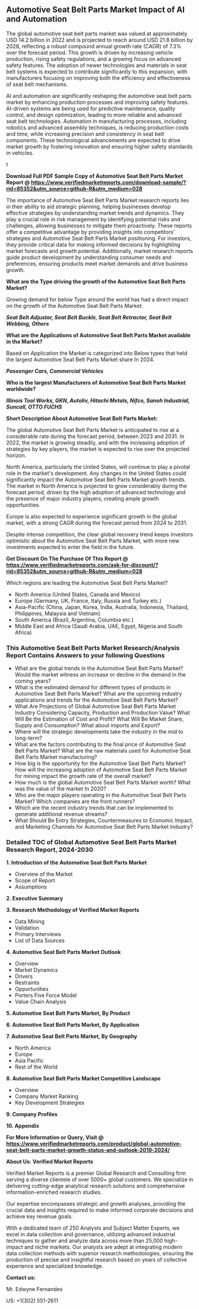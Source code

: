 <h2>Automotive Seat Belt Parts Market Impact of AI and Automation</h2><p>The global automotive seat belt parts market was valued at approximately USD 14.2 billion in 2022 and is projected to reach around USD 21.8 billion by 2028, reflecting a robust compound annual growth rate (CAGR) of 7.3% over the forecast period. This growth is driven by increasing vehicle production, rising safety regulations, and a growing focus on advanced safety features. The adoption of newer technologies and materials in seat belt systems is expected to contribute significantly to this expansion, with manufacturers focusing on improving both the efficiency and effectiveness of seat belt mechanisms.</p><p>AI and automation are significantly reshaping the automotive seat belt parts market by enhancing production processes and improving safety features. AI-driven systems are being used for predictive maintenance, quality control, and design optimization, leading to more reliable and advanced seat belt technologies. Automation in manufacturing processes, including robotics and advanced assembly techniques, is reducing production costs and time, while increasing precision and consistency in seat belt components. These technological advancements are expected to drive market growth by fostering innovation and ensuring higher safety standards in vehicles.</p>t</p><p id="" class=""><strong>Download Full PDF Sample Copy of Automotive Seat Belt Parts Market Report @ <a href="https://www.verifiedmarketreports.com/download-sample/?rid=85352&utm_source=github-R&utm_medium=028" target="_blank">https://www.verifiedmarketreports.com/download-sample/?rid=85352&utm_source=github-R&utm_medium=028</a></strong></p><p>The importance of&nbsp;Automotive Seat Belt Parts Market research reports lies in their ability to aid strategic planning, helping businesses develop effective strategies by understanding market trends and dynamics. They play a crucial role in risk management by identifying potential risks and challenges, allowing businesses to mitigate them proactively. These reports offer a competitive advantage by providing insights into competitors' strategies and Automotive Seat Belt Parts Market positioning. For investors, they provide critical data for making informed decisions by highlighting market forecasts and growth potential. Additionally, market research reports guide product development by understanding consumer needs and preferences, ensuring products meet market demands and drive business growth.</p><p><strong>What are the&nbsp;Type driving the growth of the Automotive Seat Belt Parts Market?</strong></p><p id="" class="">Growing demand for below Type around the world has had a direct impact on the growth of the Automotive Seat Belt Parts Market:</p><em><strong>Seat Belt Adjustor, Seat Belt Buckle, Seat Belt Retractor, Seat Belt Webbing, Others</strong></em></p><strong>What are the&nbsp;Applications&nbsp;of Automotive Seat Belt Parts Market available in the Market?</strong></p><p id="" class="">Based on Application the Market is categorized into Below types that held the largest Automotive Seat Belt Parts Market share In 2024.</p><em><strong>Passenger Cars, Commercial Vehicles</strong></em></p><strong>Who is the largest Manufacturers of Automotive Seat Belt Parts Market worldwide?</strong></p><p><em><strong>Illinois Tool Works, GKN, Autoliv, Hitachi Metals, Nifco, Sanoh Industrial, Suncall, OTTO FUCHS</strong></em></p><p id="" class=""><strong>Short Description About Automotive Seat Belt Parts Market:</strong></p><p>The global Automotive Seat Belt Parts Market is anticipated to rise at a considerable rate during the forecast period, between 2023 and 2031. In 2022, the market is growing steadily, and with the increasing adoption of strategies by key players, the market is expected to rise over the projected horizon.</p><p>North America, particularly the United States, will continue to play a pivotal role in the market's development. Any changes in the United States could significantly impact the Automotive Seat Belt Parts Market growth trends. The market in North America is projected to grow considerably during the forecast period, driven by the high adoption of advanced technology and the presence of major industry players, creating ample growth opportunities.</p><p>Europe is also expected to experience significant growth in the global market, with a strong CAGR during the forecast period from 2024 to 2031.</p><p>Despite intense competition, the clear global recovery trend keeps investors optimistic about the Automotive Seat Belt Parts Market, with more new investments expected to enter the field in the future.</p><p id="" class=""><strong>Get Discount On The Purchase Of This Report @ <a href="https://www.verifiedmarketreports.com/ask-for-discount/?rid=85352&utm_source=github-R&utm_medium=028" target="_blank">https://www.verifiedmarketreports.com/ask-for-discount/?rid=85352&utm_source=github-R&utm_medium=028</a></strong></p>Which regions are leading the Automotive Seat Belt Parts Market?</p><ul><li>North America (United States, Canada and Mexico)</li><li>Europe (Germany, UK, France, Italy, Russia and Turkey etc.)</li><li>Asia-Pacific (China, Japan, Korea, India, Australia, Indonesia, Thailand, Philippines, Malaysia and Vietnam)</li><li>South America (Brazil, Argentina, Columbia etc.)</li><li>Middle East and Africa (Saudi Arabia, UAE, Egypt, Nigeria and South Africa)</li></ul><h3 id="" class="">This Automotive Seat Belt Parts Market Research/Analysis Report Contains Answers to your following Questions</h3><ul><li>What are the global trends in the Automotive Seat Belt Parts Market? Would the market witness an increase or decline in the demand in the coming years?</li><li>What is the estimated demand for different types of products in Automotive Seat Belt Parts Market? What are the upcoming industry applications and trends for the Automotive Seat Belt Parts Market?</li><li>What Are Projections of Global Automotive Seat Belt Parts Market Industry Considering Capacity, Production and Production Value? What Will Be the Estimation of Cost and Profit? What Will Be Market Share, Supply and Consumption? What about imports and Export?</li><li>Where will the strategic developments take the industry in the mid to long-term?</li><li>What are the factors contributing to the final price of Automotive Seat Belt Parts Market? What are the raw materials used for Automotive Seat Belt Parts Market manufacturing?</li><li>How big is the opportunity for the Automotive Seat Belt Parts Market? How will the increasing adoption of Automotive Seat Belt Parts Market for mining impact the growth rate of the overall market?</li><li>How much is the global Automotive Seat Belt Parts Market worth? What was the value of the market In 2020?</li><li>Who are the major players operating in the Automotive Seat Belt Parts Market? Which companies are the front runners?</li><li>Which are the recent industry trends that can be implemented to generate additional revenue streams?</li><li>What Should Be Entry Strategies, Countermeasures to Economic Impact, and Marketing Channels for Automotive Seat Belt Parts Market Industry?</li></ul><h3 id="" class="">Detailed TOC of Global Automotive Seat Belt Parts Market Research Report, 2024-2030</h3><p id="" class=""><strong>1. Introduction of the Automotive Seat Belt Parts Market</strong></p><ul><li>Overview of the Market</li><li>Scope of Report</li><li>Assumptions</li></ul><p id="" class=""><strong>2. Executive Summary</strong></p><p id="" class=""><strong>3. Research Methodology of Verified Market Reports</strong></p><ul><li>Data Mining</li><li>Validation</li><li>Primary Interviews</li><li>List of Data Sources</li></ul><p id="" class=""><strong>4. Automotive Seat Belt Parts Market Outlook</strong></p><ul><li>Overview</li><li>Market Dynamics</li><li>Drivers</li><li>Restraints</li><li>Opportunities</li><li>Porters Five Force Model</li><li>Value Chain Analysis</li></ul><p id="" class=""><strong>5. Automotive Seat Belt Parts Market, By Product</strong></p><p id="" class=""><strong>6. Automotive Seat Belt Parts Market, By Application</strong></p><p id="" class=""><strong>7. Automotive Seat Belt Parts Market, By Geography</strong></p><ul><li>North America</li><li>Europe</li><li>Asia Pacific</li><li>Rest of the World</li></ul><p id="" class=""><strong>8. Automotive Seat Belt Parts Market Competitive Landscape</strong></p><ul><li>Overview</li><li>Company Market Ranking</li><li>Key Development Strategies</li></ul><p id="" class=""><strong>9. Company Profiles</strong></p><p id="" class=""><strong>10. Appendix</strong></p><p id="" class=""><strong>For More Information or Query, Visit @ <a href="https://www.verifiedmarketreports.com/product/global-automotive-seat-belt-parts-market-growth-status-and-outlook-2019-2024/" target="_blank">https://www.verifiedmarketreports.com/product/global-automotive-seat-belt-parts-market-growth-status-and-outlook-2019-2024/</a></strong></p><p id="" class=""><strong>About Us: Verified Market Reports</strong></p><p id="" class="">Verified Market Reports is a premier Global Research and Consulting firm serving a diverse clientele of over 5000+ global customers. We specialize in delivering cutting-edge analytical research solutions and comprehensive information-enriched research studies.</p><p id="" class="">Our expertise encompasses strategic and growth analyses, providing the crucial data and insights required to make informed corporate decisions and achieve key revenue goals.</p><p id="" class="">With a dedicated team of 250 Analysts and Subject Matter Experts, we excel in data collection and governance, utilizing advanced industrial techniques to gather and analyze data across more than 25,000 high-impact and niche markets. Our analysts are adept at integrating modern data collection methods with superior research methodologies, ensuring the production of precise and insightful research based on years of collective experience and specialized knowledge.</p><p id="" class=""><strong>Contact us:</strong></p><p id="" class="">Mr. Edwyne Fernandes</p><p id="" class="">US: +1(302) 551-2611</p>